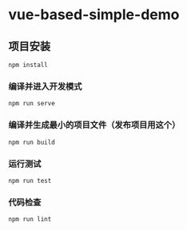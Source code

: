 # vue-based-simple-demo

## 项目安装
```
npm install
```

### 编译并进入开发模式
```
npm run serve
```

### 编译并生成最小的项目文件（发布项目用这个）
```
npm run build
```

### 运行测试
```
npm run test
```

### 代码检查
```
npm run lint
```
